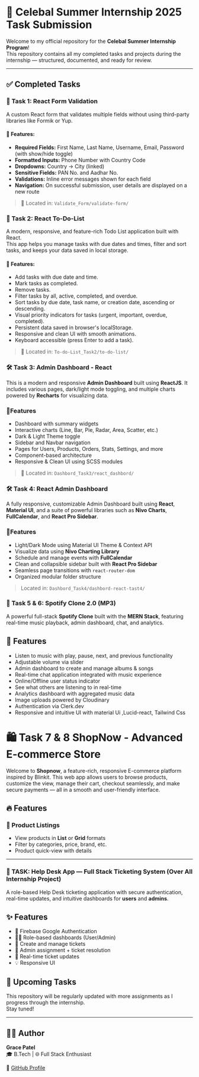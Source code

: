 # 🎯 Celebal Summer Internship 2025 Task Submission

Welcome to my official repository for the **Celebal Summer Internship Program**!  
This repository contains all my completed tasks and projects during the internship — structured, documented, and ready for review.

---

## ✅ Completed Tasks

### 📌 Task 1: React Form Validation

A custom React form that validates multiple fields without using third-party libraries like Formik or Yup.

#### 🧩 Features:
- **Required Fields:** First Name, Last Name, Username, Email, Password (with show/hide toggle)
- **Formatted Inputs:** Phone Number with Country Code
- **Dropdowns:** Country → City (linked)
- **Sensitive Fields:** PAN No. and Aadhar No.
- **Validations:** Inline error messages shown for each field
- **Navigation:** On successful submission, user details are displayed on a new route
> 📁 Located in: `Validate_Form/validate-form/`
### 📌 Task 2: React To-Do-List

A modern, responsive, and feature-rich Todo List application built with React.  
This app helps you manage tasks with due dates and times, filter and sort tasks, and keeps your data saved in local storage.

#### 🧩 Features:
- Add tasks with due date and time.
- Mark tasks as completed.
- Remove tasks.
- Filter tasks by all, active, completed, and overdue.
- Sort tasks by due date, task name, or creation date, ascending or descending.
- Visual priority indicators for tasks (urgent, important, overdue, completed).
- Persistent data saved in browser's localStorage.
- Responsive and clean UI with smooth animations.
- Keyboard accessible (press Enter to add a task).
> 📁 Located in: `To-do-List_Task2/to-do-list/`

### 🛠️ Task 3: Admin Dashboard - React

This is a modern and responsive **Admin Dashboard** built using **ReactJS**. It includes various pages, dark/light mode toggling, and multiple charts powered by **Recharts** for visualizing data.

###  🧩Features

-  Dashboard with summary widgets
-  Interactive charts (Line, Bar, Pie, Radar, Area, Scatter, etc.)
-  Dark & Light Theme toggle
-  Sidebar and Navbar navigation
-  Pages for Users, Products, Orders, Stats, Settings, and more
-  Component-based architecture
-  Responsive & Clean UI using SCSS modules
>  📁 Located in: `Dashbord_Task3/react_dashbord/`

###  🛠️ Task 4: React Admin Dashboard

A fully responsive, customizable Admin Dashboard built using **React**, **Material UI**, and a suite of powerful libraries such as **Nivo Charts**, **FullCalendar**, and **React Pro Sidebar**.

###  🧩Features

- Light/Dark Mode using Material UI Theme & Context API
- Visualize data using **Nivo Charting Library**
- Schedule and manage events with **FullCalendar**
- Clean and collapsible sidebar built with **React Pro Sidebar**
- Seamless page transitions with `react-router-dom`
- Organized modular folder structure
> Located in: `Dashbord_Task4/dashbord-react-tast4/`


### 🎵 Task 5 & 6: Spotify Clone 2.0 (MP3)

A powerful full-stack **Spotify Clone** built with the **MERN Stack**, featuring real-time music playback, admin dashboard, chat, and analytics.

## 🚀 Features

- Listen to music with play, pause, next, and previous functionality
- Adjustable volume via slider
- Admin dashboard to create and manage albums & songs
- Real-time chat application integrated with music experience
- Online/Offline user status indicator
- See what others are listening to in real-time
- Analytics dashboard with aggregated music data
- Image uploads powered by Cloudinary
- Authentication via Clerk.dev
- Responsive and intuitive UI with material Ui ,Lucid-react, Tailwind Css

# 🛍️ Task 7 & 8  ShopNow - Advanced E-commerce Store

Welcome to **Shopnow**, a feature-rich, responsive E-commerce platform inspired by Blinkit. This web app allows users to browse products, customize the view, manage their cart, checkout seamlessly, and make secure payments — all in a smooth and user-friendly interface.

## 🔥 Features

### 🧾 Product Listings
- View products in **List** or **Grid** formats
- Filter by categories, price, brand, etc.
- Product quick-view with details
  

---


### 🎯 TASK:  Help Desk App — Full Stack Ticketing System (Over All Internship Project)

A role-based Help Desk ticketing application with secure authentication, real-time updates, and intuitive dashboards for **users** and **admins**.
## ✨ Features

- 🔐 Firebase Google Authentication
- 🧑‍💼 Role-based dashboards (User/Admin)
- 📝 Create and manage tickets
- 🎯 Admin assignment + ticket resolution
- 💬 Real-time ticket updates
- 💡 Responsive UI


## 📌 Upcoming Tasks

This repository will be regularly updated with more assignments as I progress through the internship.  
Stay tuned!





---

## 🙋‍♀️ Author

**Grace Patel**  
🎓 B.Tech | 🌐 Full Stack Enthusiast  

🔗 [GitHub Profile](https://github.com/grasyPatel)

